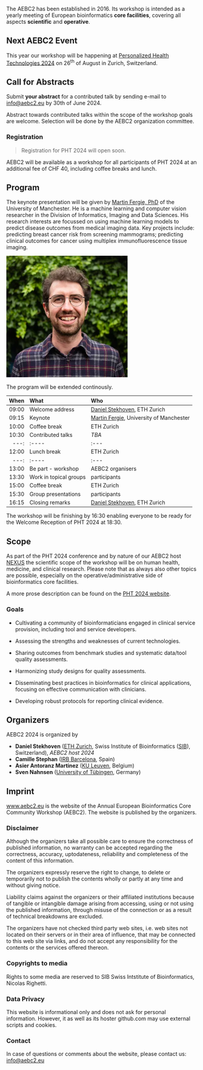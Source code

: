 The AEBC2 has been established in 2016. Its workshop is intended as a yearly meeting of European bioinformatics **core facilities**, covering all aspects **scientific** and **operative**.

## Next AEBC2 Event

This year our workshop will be happening at [Personalized Health Technologies 2024](https://personalizedhealth.ch) on 26<sup>th</sup> of August in Zurich, Switzerland.

## Call for Abstracts

Submit **your abstract** for a contributed talk by sending e-mail to <info@aebc2.eu> by 30th of June 2024. 

Abstract towards contributed talks within the scope of the workshop goals are welcome. Selection will be done by the AEBC2 organization committee.  

### Registration 

> Registration for PHT 2024 will open soon.

AEBC2 will be available as a workshop for all participants of PHT 2024 at an additional fee of CHF 40, including coffee breaks and lunch.

## Program 

The keynote presentation will be given by [Martin Fergie, PhD](https://research.manchester.ac.uk/en/persons/martin.fergie) of the University of Manchester. He is a machine learning and computer vision researcher in the Division of Informatics, Imaging and Data Sciences. His research interests are focussed on using machine learning models to predict disease outcomes from medical imaging data. Key projects include: predicting breast cancer risk from screening mammograms; predicting clinical outcomes for cancer using multiplex immunofluorescence tissue imaging. 

![Martin Fergie](assets/img/martin_fergie_portrait.webp "Martin Fergie, Picture from https://research.manchester.ac.uk/")

The program will be extended continously.

| When   | What                   | Who           |
| ---:   |    :----               | :---          |
| 09:00  | Welcome address        | [Daniel Stekhoven](https://www.nexus.ethz.ch/about/people1/person-detail.html?persid=143058), ETH Zurich |
| 09:15  | Keynote                | [Martin Fergie](https://research.manchester.ac.uk/en/persons/martin.fergie), University of Manchester |
| 10:00  | Coffee break           | ETH Zurich    |
| 10:30  | Contributed talks      | *TBA*         |
| ---:   |    :----               | :---          |
| 12:00  | Lunch break            | ETH Zurich    |
| ---:   |    :----               | :---          |
| 13:00  | Be part - workshop     | AEBC2 organisers   |
| 13:30  | Work in topical groups | participants  |
| 15:00  | Coffee break           | ETH Zurich    |
| 15:30  | Group presentations    | participants  |
| 16:15  | Closing remarks        | [Daniel Stekhoven](https://www.nexus.ethz.ch/about/people1/person-detail.html?persid=143058), ETH Zurich   |

The workshop will be finishing by 16:30 enabling everyone to be ready for the Welcome Reception of PHT 2024 at 18:30.

## Scope

As part of the PHT 2024 conference and by nature of our AEBC2 host [NEXUS](https://www.nexus.ethz.ch) the scientific scope of the workshop will be on human health, medicine, and clinical research. Please note that as always also other topics are possible, especially on the operative/administrative side of bioinformatics core facilities.

A more prose description can be found on the [PHT 2024 website](https://www.personalizedhealth.ch/info/AEBC2).

### Goals

- Cultivating a community of bioinformaticians engaged in clinical service provision, including tool and service developers.

- Assessing the strengths and weaknesses of current technologies.

- Sharing outcomes from benchmark studies and systematic data/tool quality assessments.

- Harmonizing study designs for quality assessments.

- Disseminating best practices in bioinformatics for clinical applications, focusing on effective communication with clinicians.

- Developing robust protocols for reporting clinical evidence.

## Organizers

AEBC2 2024 is organized by

- **Daniel Stekhoven** ([ETH Zurich](https://ethz.ch/), Swiss Institute of Bioinformatics ([SIB](https://www.sib.swiss/)), Switzerland), *AEBC2 host 2024*
- **Camille Stephan** ([IRB Barcelona](https://www.irbbarcelona.org/en), Spain)
- **Asier Antoranz Martinez** ([KU Leuven](https://www.kuleuven.be/english/kuleuven/), Belgium)
- **Sven Nahnsen** ([University of Tübingen](https://uni-tuebingen.de/), Germany)

## Imprint

www.aebc2.eu is the website of the Annual European Bioinformatics Core Community Workshop (AEBC2). The website is published by the organizers.

### Disclaimer

Although the organizers take all possible care to ensure the correctness of published information, no warranty can be accepted regarding the correctness, accuracy, uptodateness, reliability and completeness of the content of this information.

The organizers expressly reserve the right to change, to delete or temporarily not to publish the contents wholly or partly at any time and without giving notice.

Liability claims against the organizers or their affiliated institutions because of tangible or intangible damage arising from accessing, using or not using the published information, through misuse of the connection or as a result of technical breakdowns are excluded.

The organizers have not checked third party web sites, i.e. web sites not located on their servers or in their area of influence, that may be connected to this web site via links, and do not accept any responsibility for the contents or the services offered thereon.

### Copyrights to media

Rights to some media are reserved to SIB Swiss Intstitute of Bioinformatics, Nicolas Righetti.

### Data Privacy

This website is informational only and does not ask for personal information. However, it as well as its hoster github.com may use external scripts and cookies.

### Contact

In case of questions or comments about the website, please contact us: <info@aebc2.eu>
